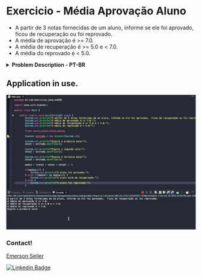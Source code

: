 # Exercicio - Média Aprovação Aluno
- A partir de 3 notas fornecidas de um aluno, informe se ele foi aprovado,  ficou de recuperação ou foi reprovado.
- A média de aprovação é >= 7.0.
- A média de recuperação é >= 5.0 e < 7.0.
- A média do reprovado é < 5.0.

<details >
  <summary><b>Problem Description - PT-BR</b></summary>

- Faça um programa que leia um número de 0 a 9999 e mostre na tela cada um dos dígitos separados.

</details>

## Application in use.

![Gif Exercicio](./img/exercicio.gif)

### Contact!

[Emerson Seiler](https://www.linkedin.com/in/seileremerson/)

[![Linkedin Badge](https://img.shields.io/badge/-seileremerson-blue?style=flat-square&logo=Linkedin&logoColor=white&link=https://www.linkedin.com/in/diogoalvesti/)](https://www.linkedin.com/in/seileremerson/)